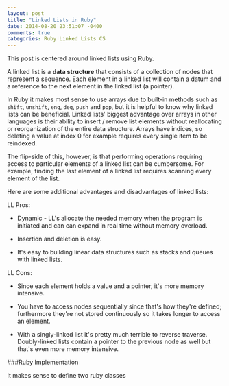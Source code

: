 ```yaml
---
layout: post
title: "Linked Lists in Ruby"
date: 2014-08-20 23:51:07 -0400
comments: true
categories: Ruby Linked Lists CS
---
```


This post is centered around linked lists using Ruby. 

A linked list is a **data structure** that consists of a collection of nodes that represent a sequence. Each element in a linked list will contain a datum and a reference to the next element in the linked list (a pointer).

In Ruby it makes most sense to use arrays due to built-in methods such as `shift`, `unshift`, `enq`, `deq`, `push` and `pop`, but it is helpful to know why linked lists can be beneficial. Linked lists' biggest advantage over arrays in other languages is their ability to insert / remove list elements without reallocating or reorganization of the entire data structure. Arrays have indices, so deleting a value at index 0 for example requires every single item to be reindexed.

The flip-side of this, however, is that performing operations requiring access to particular elements of a linked list can be cumbersome. For example, finding the last element of a linked list requires scanning every element of the list. 

Here are some additional advantages and disadvantages of linked lists:

LL Pros:

- Dynamic - LL's allocate the needed memory when the program is initiated and can can expand in real time without memory overload.

- Insertion and deletion is easy.

- It's easy to building linear data structures such as stacks and queues with linked lists.

LL Cons:

- Since each element holds a value and a pointer, it's more memory intensive.

- You have to access nodes sequentially since that's how they're defined; furthermore they're not stored continuously so it takes longer to access an element. 

- With a singly-linked list it's pretty much terrible to reverse traverse. Doubly-linked lists contain a pointer to the previous node as well but that's even more memory intensive. 

###Ruby Implementation

It makes sense to define two ruby classes